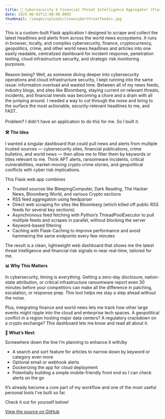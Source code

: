 ```yaml
---
title: 📡 Cybersecurity & Financial Threat Intelligence Aggregator (Flask Web App)
date: 2025-06-02T12:00:00.000Z
thumbnail: /images/uploads/cleancyberthreatfeedss.jpg
---
```

This is a custom-built Flask application I designed to scrape and collect the latest headlines and alerts from across the world news ecosystems. It runs in browser, locally, and compiles cybersecurity, finance, cryptocurrency, geopolitics, crime, and other world news headlines and articles into one easily readable, centralized dashboard for incident response, penetration testing, cloud infrastructure security, and strategic risk monitoring purposes. \
\
Reason being? Well, as someone diving deeper into cybersecurity operations and cloud infrastructure security, I kept running into the same issue: information overload and wasted time. Between all of my news feeds, industry blogs, and sites like Bloomberg, staying current on relevant threats, incidents, and financial trends was becoming a chore and a drain with all the jumping around. I needed a way to cut through the noise and bring to the surface the most actionable, security-relevant headlines to me, and FAST. \
\
Problem? I didn't have an application to do this for me. So I built it. \
\
**🛠️ The Idea**

I wanted a singular dashboard that could pull news and alerts from multiple trusted sources — cybersecurity sites, financial publications, crime bulletins, and world news — then allow me to filter them by keywords or titles relevant to me. Think APT alerts, ransomware incidents, critical vulnerabilities, market-moving crypto crime stories, and geopolitical conflicts with cyber risk implications.

This Flask web app combines

* Trusted sources like BleepingComputer, Dark Reading, The Hacker News, Bloomberg World, and various Crypto sections
* RSS feed aggregation using feedparser
* Direct web scraping for sites like Bloomberg (which killed off public RSS feeds for several key sections)
* Asynchronous feed fetching with Python’s ThreadPoolExecutor to pull multiple feeds and scrapes in parallel, without blocking the server
* Keyword-based filtering
* Caching with Flask-Caching to improve performance and avoid hammering the same endpoints every few minutes

The result is a clean, lightweight web dashboard that shows me the latest threat intelligence and financial risk signals in near real-time, tailored for me.

**📊 Why This Matters**

In cybersecurity, timing is everything. Getting a zero-day disclosure, nation-state attribution, or critical infrastructure ransomware report even 30 minutes before your competitors can make all the difference in patching, escalation, or response prep. This tool helps me stay a step ahead without the noise.

Plus, integrating finance and world news lets me track how other large events might ripple into the cloud and enterprise tech spaces. A geopolitical conflict in a region hosting major data centers? A regulatory crackdown on a crypto exchange? This dashboard lets me know and read all about it.

**🚀 What’s Next**

Somewhere down the line I’m planning to enhance it with/by

* A search and sort feature for articles to narrow down by keyword or category even more
* Optional email or webhook alerts
* Dockerizing the app for cloud deployment
* Potentially building a simple mobile-friendly front end so I can check alerts on the go

It’s already become a core part of my workflow and one of the most useful personal tools I’ve built so far.

Check it out for yourself below!

[View the source on GitHub](https://github.com/amtakeuchi/portfolio/tree/main/cyber_newsfeed_web)
